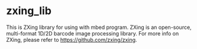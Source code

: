 # zxing_lib
This is ZXing library for using with mbed program. ZXing is an open-source, multi-format 1D/2D barcode image processing library. For more info on ZXing, please refer to https://github.com/zxing/zxing.
